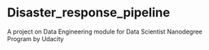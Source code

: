 # Disaster_response_pipeline
A project on Data Engineering module for Data Scientist  Nanodegree Program by Udacity
